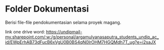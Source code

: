 # Folder Dokumentasi
Berisi file-file pendokumentasian selama proyek magang.

link one drive word: https://undipmail-my.sharepoint.com/:w:/g/personal/argamulyanasaputra_students_undip_ac_id/EWpErhAB73dFucB6xVgU0B0BS4qN0lrOHM7HGQMdh7T_ug?e=i2saJX
